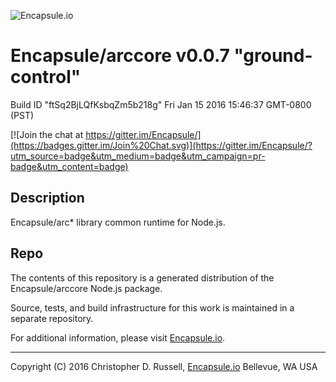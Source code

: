 ![Encapsule.io](https://encapsule.io/images/blue-burst-encapsule.io-logo-251x64.png "Encapsule.io")

# Encapsule/arccore v0.0.7 "ground-control"

Build ID "ftSq2BjLQfKsbqZm5b218g" Fri Jan 15 2016 15:46:37 GMT-0800 (PST)

[![Join the chat at https://gitter.im/Encapsule/](https://badges.gitter.im/Join%20Chat.svg)](https://gitter.im/Encapsule/?utm_source=badge&utm_medium=badge&utm_campaign=pr-badge&utm_content=badge)

## Description

Encapsule/arc* library common runtime for Node.js.

## Repo

The contents of this repository is a generated distribution of the Encapsule/arccore Node.js package.

Source, tests, and build infrastructure for this work is maintained in a separate repository.

For additional information, please visit [Encapsule.io](https://encapsule.io).

<hr>

Copyright (C) 2016 Christopher D. Russell, [Encapsule.io](https://encapsule.io) Bellevue, WA USA
